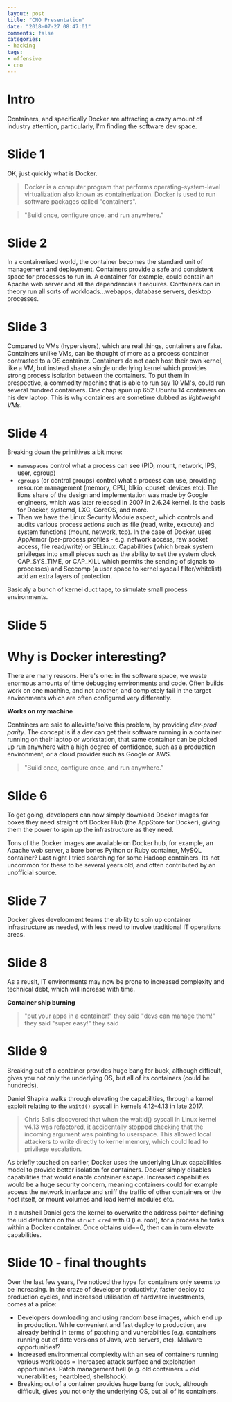 ```yaml
---
layout: post
title: "CNO Presentation"
date: "2018-07-27 08:47:01"
comments: false
categories:
- hacking
tags:
- offensive
- cno
---
```



# Intro

Containers, and specifically Docker are attracting a crazy amount of industry attention, particularly, I'm finding the software dev space.


# Slide 1

OK, just quickly what is Docker.

> Docker is a computer program that performs operating-system-level virtualization also known as containerization. Docker is used to run software packages called "containers".

> "Build once, configure once, and run anywhere.”


# Slide 2

In a containerised world, the container becomes the standard unit of management and deployment. Containers provide a safe and consistent space for processes to run in. A container for example, could contain an Apache web server and all the dependencies it requires. Containers can in theory run all sorts of workloads...webapps, database servers, desktop processes.


# Slide 3

Compared to VMs (hypervisors), which are real things, containers are fake. Containers unlike VMs, can be thought of more as a process container contrasted to a OS container. Containers do not each host their own kernel, like a VM, but instead share a single underlying kernel which provides strong process isolation between the containers. To put them in prespective, a commodity machine that is able to run say 10 VM's, could run several hundred containers. One chap spun up 652 Ubuntu 14 containers on his dev laptop. This is why containers are sometime dubbed as *lightweight VMs*.


# Slide 4

Breaking down the primitives a bit more:

* `namespaces` control what a process can see (PID, mount, network, IPS, user, cgroup)
* `cgroups` (or control groups) control what a process can use, providing resource management (memory, CPU, blkio, cpuset, devices etc). The lions share of the design and implementation was made by Google engineers, which was later released in 2007 in 2.6.24 kernel. Is the basis for Docker, systemd, LXC, CoreOS, and more.
* Then we have the Linux Security Module aspect, which controls and audits various process actions such as file (read, write, execute) and system functions (mount, network, tcp). In the case of Docker, uses AppArmor (per-process profiles - e.g. network access, raw socket access, file read/write) or SELinux. Capabilities (which break system privileges into small pieces such as the ability to set the system clock CAP_SYS_TIME, or CAP_KILL which permits the sending of signals to processes) and Seccomp (a user space to kernel syscall filter/whitelist) add an extra layers of protection.

Basicaly a bunch of kernel duct tape, to simulate small process environments.


# Slide 5

# Why is Docker interesting?

There are many reasons. Here's one: in the software space, we waste enormous amounts of time debugging environments and code. Often builds work on one machine, and not another, and completely fail in the 
target environments which are often configured very differently.

**Works on my machine**

Containers are said to alleviate/solve this problem, by providing *dev-prod parity*. The concept is if a dev can get their software running in a container running on their laptop or workstation, that same container can be picked up run anywhere with a high degree of confidence, such as a production environment, or a cloud provider such as Google or AWS.

> "Build once, configure once, and run anywhere.”


# Slide 6

To get going, developers can now simply download Docker images for boxes they need straight off Docker Hub (the AppStore for Docker), giving them the power to spin up the infrastructure as they need.

Tons of the Docker images are available on Docker hub, for example, an Apache web server, a bare bones Python or Ruby container, MySQL container? Last night I tried searching for some Hadoop containers. Its not uncommon for these to be several years old, and often contributed by an unofficial source.



# Slide 7

Docker gives development teams the ability to spin up container infrastructure as needed, with less need to involve traditional IT operations areas.



# Slide 8

As a reuslt, IT environments may now be prone to increased complexity and technical debt, which will increase with time.

**Container ship burning**

> "put your apps in a container!" they said
> "devs can manage them!" they said
> "super easy!" they said


# Slide 9

Breaking out of a container provides huge bang for buck, although difficult, gives you not only the underlying OS, but all of its containers (could be hundreds).

Daniel Shapira walks through elevating the capabilities, through a kernel exploit relating to the `waitd()` syscall in kernels 4.12-4.13 in late 2017.


> Chris Salls discovered that when the waitid() syscall in Linux kernel v4.13 was refactored, it accidentally stopped checking that the incoming argument was pointing to userspace. This allowed local attackers to write directly to kernel memory, which could lead to privilege escalation.

As briefly touched on earlier, Docker uses the underlying Linux capabilities model to provide better isolation for containers. Docker simply disables capabilities that would enable container escape. Increased capabilities would be a huge security concern, meaning containers could for example access the network interface and sniff the traffic of other containers or the host itself, or mount volumes and load kernel modules etc.

In a nutshell Daniel gets the kernel to overwrite the address pointer defining the uid definition on the `struct cred` with 0 (i.e. root), for a process he forks within a Docker container. Once obtains uid==0, then can in turn elevate capabilities.


# Slide 10 - final thoughts

Over the last few years, I've noticed the hype for containers only seems to be increasing. In the craze of developer productivity, faster deploy to production cycles, and increased utilisation of hardware investments, comes at a price:

* Developers downloading and using random base images, which end up in production. While convenient and fast deploy to production, are already behind in terms of patching and vunerabilties (e.g. containers running out of date versions of Java, web servers, etc). Malware opportunities!?
* Increased environmental complexity with an sea of containers running various workloads = Increased attack surface and exploitation opportunities. Patch management hell (e.g. old containers = old vunerabilities; heartbleed, shellshock).
* Breaking out of a container provides huge bang for buck, although difficult, gives you not only the underlying OS, but all of its containers.
